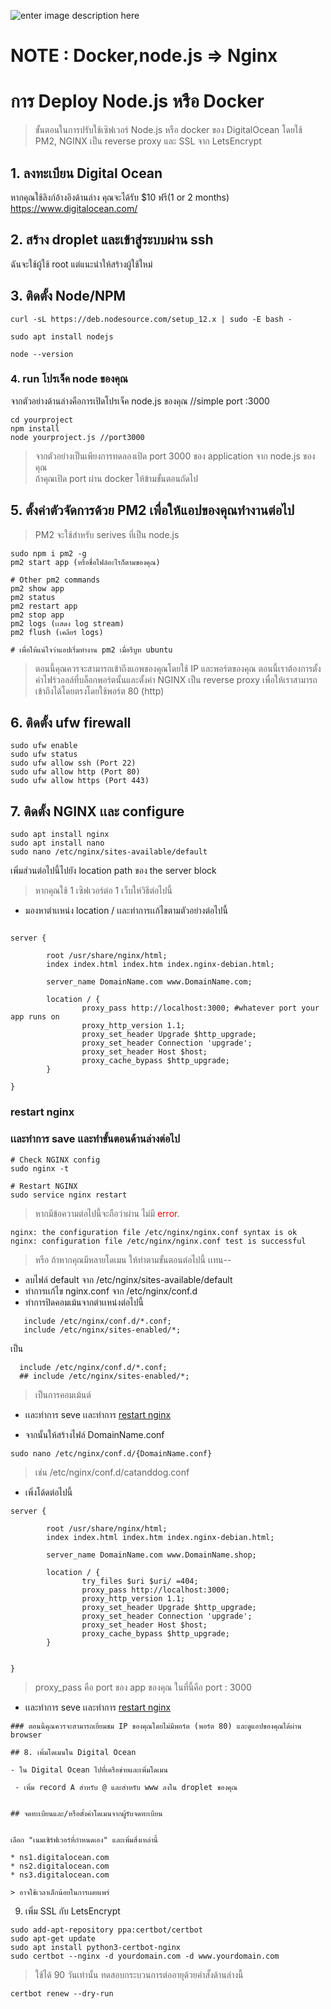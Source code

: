 ![enter image description here](https://testimages1.s3.ap-southeast-1.amazonaws.com/boomgitprofile.png)
# NOTE : Docker,node.js => Nginx 
# การ Deploy Node.js หรือ Docker

> ขั้นตอนในการปรับใช้เซิฟเวอร์ Node.js หรือ docker ของ DigitalOcean โดยใช้ PM2, NGINX เป็น reverse proxy และ SSL จาก LetsEncrypt

## 1. ลงทะเบียน Digital Ocean
หากคุณใช้ลิงก์อ้างอิงด้านล่าง คุณจะได้รับ $10 ฟรี(1 or 2 months)  
https://www.digitalocean.com/    
  

## 2. สร้าง droplet และเข้าสู่ระบบผ่าน ssh
 ฉันจะใช้ผู้ใช้ root แต่แนะนำให้สร้างผู้ใช้ใหม่

## 3. ติดตั้ง Node/NPM
```
curl -sL https://deb.nodesource.com/setup_12.x | sudo -E bash -

sudo apt install nodejs

node --version
```


### 4. run โปรเจ็ค node ของคุณ
จากตัวอย่างด้านล่างคือการเปิดโปรเจ็ค node.js ของคุณ  //simple port :3000

```
cd yourproject 
npm install
node yourproject.js //port3000
```
>จากตัวอย่างเป็นเพียงการทดลองเปิด port 3000 ของ application จาก node.js ของคุณ  
> ถ้าคุณเปิด port ผ่าน docker ให้ข้ามขั้นตอนถัดไป
## 5. ตั้งค่าตัวจัดการด้วย PM2 เพื่อให้แอปของคุณทำงานต่อไป
> PM2 จะใช้สำหรับ serives ที่เป็น node.js

```
sudo npm i pm2 -g
pm2 start app (หรือชื่อไฟล์อะไรก็ตามของคุณ)

# Other pm2 commands
pm2 show app
pm2 status
pm2 restart app
pm2 stop app
pm2 logs (เเสดง log stream)
pm2 flush (เคลียร์ logs)

# เพื่อให้แน่ใจว่าแอปเริ่มทำงาน pm2 เมื่อรีบูท ubuntu
```
>ตอนนี้คุณควรจะสามารถเข้าถึงแอพของคุณโดยใช้ IP และพอร์ตของคุณ ตอนนี้เราต้องการตั้งค่าไฟร์วอลล์ที่บล็อกพอร์ตนั้นและตั้งค่า NGINX เป็น reverse proxy เพื่อให้เราสามารถเข้าถึงได้โดยตรงโดยใช้พอร์ต 80 (http)

## 6. ติดตั้ง ufw firewall
```
sudo ufw enable
sudo ufw status
sudo ufw allow ssh (Port 22)
sudo ufw allow http (Port 80)
sudo ufw allow https (Port 443)
```

## 7. ติดตั้ง  NGINX เเละ configure
```
sudo apt install nginx
sudo apt install nano
sudo nano /etc/nginx/sites-available/default
```
เพิ่มส่วนต่อไปนี้ไปยัง location path  ของ the server block
> หากคุณใช้ 1 เซิฟเวอร์ต่อ 1 เว็บให่วิธีต่อไปนี้
- มองหาตำเเหน่ง location / เเละทำการเเก้ไขตามตัวอย่างต่อไปนี้
```

server {

        root /usr/share/nginx/html;
        index index.html index.htm index.nginx-debian.html;

        server_name DomainName.com www.DomainName.com;

        location / {
                proxy_pass http://localhost:3000; #whatever port your app runs on
                proxy_http_version 1.1;
                proxy_set_header Upgrade $http_upgrade;
                proxy_set_header Connection 'upgrade';
                proxy_set_header Host $host;
                proxy_cache_bypass $http_upgrade;
        }

}
```
### restart nginx
### เเละทำการ save เเละทำขั้นตอนด้านล่างต่อไป
```
# Check NGINX config
sudo nginx -t

# Restart NGINX
sudo service nginx restart
```
> หากมีข้อความต่อไปนี้จะถือว่าผ่าน ไม่มี  <span style="color:red"> error</span>.
```
nginx: the configuration file /etc/nginx/nginx.conf syntax is ok
nginx: configuration file /etc/nginx/nginx.conf test is successful

```

> หรือ ถ้าหากคุณมีหลายโดเมน ให้ทำตามขั้นตอนต่อไปนี้ เเทน--
 - ลบไฟล์ default จาก /etc/nginx/sites-available/default
 - ทำการเเก้ไข nginx.conf จาก /etc/nginx/conf.d
 - ทำการปิดคอมเม้นจากตำเเหน่งต่อไปนี้
 ```
    include /etc/nginx/conf.d/*.conf;
	include /etc/nginx/sites-enabled/*;
 ```
 เป็น
  ```
    include /etc/nginx/conf.d/*.conf;
	## include /etc/nginx/sites-enabled/*;
 ```
 > เป็นการคอมเม้นต์

- เเละทำการ seve เเละทำการ [restart nginx](#restart-nginx)

- จากนั้นให้สร้างไฟล์ DomainName.conf
```
sudo nano /etc/nginx/conf.d/{DomainName.conf}
```
> เช่น /etc/nginx/conf.d/catanddog.conf
- เพิ่งโด้ดต่อไปนี้

```
server {

        root /usr/share/nginx/html;
        index index.html index.htm index.nginx-debian.html;

        server_name DomainName.com www.DomainName.shop;

        location / {
                try_files $uri $uri/ =404;
                proxy_pass http://localhost:3000; 
                proxy_http_version 1.1;
                proxy_set_header Upgrade $http_upgrade;
                proxy_set_header Connection 'upgrade';
                proxy_set_header Host $host;
                proxy_cache_bypass $http_upgrade;
        }

   
}
```
>  proxy_pass คือ port ของ app ของคุณ ในที่นี้คือ port : 3000
- เเละทำการ seve เเละทำการ [restart nginx](#restart-nginx)
```
### ตอนนี้คุณควรจะสามารถเยี่ยมชม IP ของคุณโดยไม่มีพอร์ต (พอร์ต 80) และดูแอปของคุณได้ผ่าน browser

## 8. เพิ่มโดเมนใน Digital Ocean

- ใน Digital Ocean ไปที่เครือข่ายและเพิ่มโดเมน

 - เพิ่ม record A สำหรับ @ และสำหรับ www ลงใน droplet ของคุณ


## จดทะเบียนและ/หรือตั้งค่าโดเมนจากผู้รับจดทะเบียน


เลือก "เนมเซิร์ฟเวอร์ที่กำหนดเอง" และเพิ่มสิ่งเหล่านี้

* ns1.digitalocean.com
* ns2.digitalocean.com
* ns3.digitalocean.com

> อาจใช้เวลาเล็กน้อยในการเผยแพร่
```
9. เพิ่ม SSL กับ LetsEncrypt
```
sudo add-apt-repository ppa:certbot/certbot
sudo apt-get update
sudo apt install python3-certbot-nginx
sudo certbot --nginx -d yourdomain.com -d www.yourdomain.com
```
> ใช้ได้ 90 วันเท่านั้น ทดสอบกระบวนการต่ออายุด้วยคำสั้งด้านล่างนี้
```
certbot renew --dry-run
```


